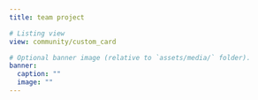 ```yaml
---
title: team project

# Listing view
view: community/custom_card

# Optional banner image (relative to `assets/media/` folder).
banner:
  caption: ""
  image: ""
---
```


